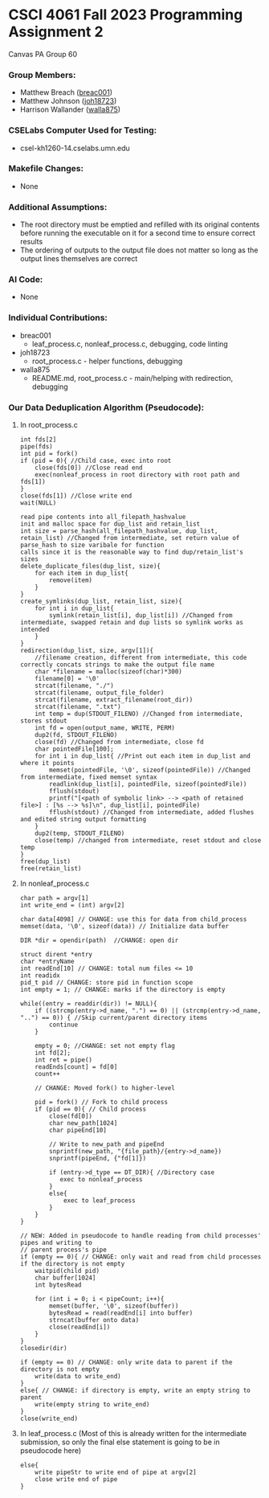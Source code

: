 # CSCI 4061 Fall 2023 Programming Assignment 2

Canvas PA Group 60

### Group Members:
- Matthew Breach ([breac001](mailto:breac001@umn.edu))
- Matthew Johnson ([joh18723](mailto:joh18723@umn.edu))
- Harrison Wallander ([walla875](mailto:walla875@umn.edu))

### CSELabs Computer Used for Testing:
- csel-kh1260-14.cselabs.umn.edu

### Makefile Changes:
- None

### Additional Assumptions:
- The root directory must be emptied and refilled with its original contents before running the executable on it for a second time to ensure correct results
- The ordering of outputs to the output file does not matter so long as the output lines themselves are correct

### AI Code:
- None

### Individual Contributions:
- breac001
    - leaf_process.c, nonleaf_process.c, debugging, code linting
- joh18723
    - root_process.c - helper functions, debugging
- walla875
    - README.md, root_process.c - main/helping with redirection, debugging

### Our Data Deduplication Algorithm (Pseudocode):
1. In root_process.c
    ```
    int fds[2] 
    pipe(fds)
    int pid = fork()
    if (pid = 0){ //Child case, exec into root
        close(fds[0]) //Close read end
        exec(nonleaf_process in root directory with root path and fds[1])
    }
    close(fds[1]) //Close write end
    wait(NULL)

    read pipe contents into all_filepath_hashvalue
    init and malloc space for dup_list and retain_list
    int size = parse_hash(all_filepath_hashvalue, dup_list, retain_list) //Changed from intermediate, set return value of parse_hash to size varibale for function
    calls since it is the reasonable way to find dup/retain_list's sizes
    delete_duplicate_files(dup_list, size){
        for each item in dup_list{
            remove(item)
        }
    }
    create_symlinks(dup_list, retain_list, size){
        for int i in dup_list{
            symlink(retain_list[i], dup_list[i]) //Changed from intermediate, swapped retain and dup lists so symlink works as intended
        }
    }
    redirection(dup_list, size, argv[1]){
        //filename creation, different from intermediate, this code correctly concats strings to make the output file name
        char *filename = malloc(sizeof(char)*300)
        filename[0] = '\0'
        strcat(filename, "./")
        strcat(filename, output_file_folder)
        strcat(filename, extract_filename(root_dir))
        strcat(filename, ".txt")
        int temp = dup(STDOUT_FILENO) //Changed from intermediate, stores stdout
        int fd = open(output_name, WRITE, PERM)
        dup2(fd, STDOUT_FILENO)
        close(fd) //Changed from intermediate, close fd
        char pointedFile[100];
        for int i in dup_list{ //Print out each item in dup_list and where it points
            memset(pointedFile, '\0', sizeof(pointedFile)) //Changed from intermediate, fixed memset syntax
            readlink(dup_list[i], pointedFile, sizeof(pointedFile))
            fflush(stdout)
            printf("[<path of symbolic link> --> <path of retained file>] : [%s --> %s]\n", dup_list[i], pointedFile) 
            fflush(stdout) //Changed from intermediate, added flushes and edited string output formatting
        }
        dup2(temp, STDOUT_FILENO)
        close(temp) //changed from intermediate, reset stdout and close temp
    }
    free(dup_list)
    free(retain_list)
    ```

2. In nonleaf_process.c
    ```
    char path = argv[1]
    int write_end = (int) argv[2]

    char data[4098] // CHANGE: use this for data from child_process
    memset(data, '\0', sizeof(data)) // Initialize data buffer

    DIR *dir = opendir(path)  //CHANGE: open dir

    struct dirent *entry
    char *entryName
    int readEnd[10] // CHANGE: total num files <= 10
    int readidx
    pid_t pid // CHANGE: store pid in function scope
    int empty = 1; // CHANGE: marks if the directory is empty

    while((entry = readdir(dir)) != NULL){
        if ((strcmp(entry->d_name, ".") == 0) || (strcmp(entry->d_name, "..") == 0)) { //Skip current/parent directory items
            continue
        }
        
        empty = 0; //CHANGE: set not empty flag
        int fd[2];
        int ret = pipe()
        readEnds[count] = fd[0]
        count++

        // CHANGE: Moved fork() to higher-level

        pid = fork() // Fork to child process
        if (pid == 0){ // Child process
            close(fd[0])
            char new_path[1024]
            char pipeEnd[10]

            // Write to new_path and pipeEnd
            snprintf(new_path, "{file_path}/{entry->d_name})
            snprintf(pipeEnd, {"fd[1]})

            if (entry->d_type == DT_DIR){ //Directory case
               exec to nonleaf_process
            }
            else{
                exec to leaf_process
            }
        }
    }

    // NEW: Added in pseudocode to handle reading from child processes' pipes and writing to 
    // parent process's pipe
    if (empty == 0){ // CHANGE: only wait and read from child processes if the directory is not empty
        waitpid(child pid)
        char buffer[1024]
        int bytesRead

        for (int i = 0; i < pipeCount; i++){
            memset(buffer, '\0', sizeof(buffer))
            bytesRead = read(readEnd[i] into buffer)
            strncat(buffer onto data)
            close(readEnd[i])
        }
    }
    closedir(dir)
    
    if (empty == 0) // CHANGE: only write data to parent if the directory is not empty
        write(data to write_end)
    }
    else{ // CHANGE: if directory is empty, write an empty string to parent
        write(empty string to write_end)
    }
    close(write_end)        
    ```
3. In leaf_process.c
    (Most of this is already written for the intermediate submission, so only 
    the final else statement is going to be in pseudocode here)
    ```
    else{
        write pipeStr to write end of pipe at argv[2]
        close write end of pipe
    }
    ```
